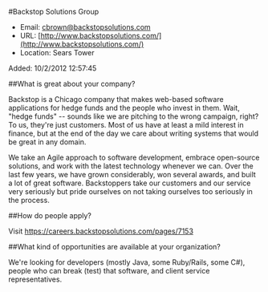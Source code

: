 
#Backstop Solutions Group

* Email: [cbrown@backstopsolutions.com](mailto:cbrown@backstopsolutions.com)
* URL: [http://www.backstopsolutions.com/](http://www.backstopsolutions.com/)
* Location: Sears Tower

Added: 10/2/2012 12:57:45

##What is great about your company?

Backstop is a Chicago company that makes web-based software applications for hedge funds and the people who invest in them. Wait, "hedge funds" -- sounds like we are pitching to the wrong campaign, right? To us, they're just customers. Most of us have at least a mild interest in finance, but at the end of the day we care about writing systems that would be great in any domain.



We take an Agile approach to software development, embrace open-source solutions, and work with the latest technology whenever we can. Over the last few years, we have grown considerably, won several awards, and built a lot of great software. Backstoppers take our customers and our service very seriously but pride ourselves on not taking ourselves too seriously in the process.

##How do people apply?

Visit https://careers.backstopsolutions.com/pages/7153

##What kind of opportunities are available at your organization?

We're looking for developers (mostly Java, some Ruby/Rails, some C#), people who can break (test) that software, and client service representatives.

		